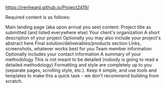 https://irenheard.github.io/Project2419/

Required content is as follows:

Main landing page (aka upon arrival you see) content:
  Project title as submitted (and listed everywhere else)
  Your client's organization
  A short description of your project
  Optionally you may also include your project's abstract here
Final solution/deliverables/products section
  Links, screenshots, whatever works best for you
Team member information
  Optionally includes your contact information
A summary of your methodology
  This is not meant to be detailed (nobody is going to read a detailed methodology)
Formatting and style are completely up to you (separate pages, scrolling style, etc.). Keep it simple, and use tools and templates to make this a quick task - we don't recommend building from scratch.
